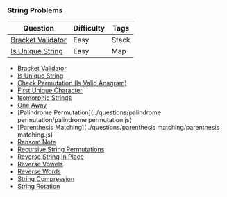 
### String Problems

| Question                                                                  | Difficulty    | Tags          |
| ------------------------------------------------------------------------- | ------------- | ------------- |
| [Bracket Validator](../questions/bracket_validator/bracket_validator.js)  | Easy          | Stack         |
| [Is Unique String](../questions/is_unique/is_unique.js)                   | Easy          | Map           |

* [Bracket Validator](../questions/bracket_validator/bracket_validator.js)
* [Is Unique String](../questions/is_unique/is_unique.js)
* [Check Permutation (Is Valid Anagram)](../questions/check_permutation/check_permutation.js)
* [First Unique Character](../questions/first_unique_character/first_unique_character.js)
* [Isomorphic Strings](../questions/isomorphic_strings/isomorphic_strings.js)
* [One Away](../questions/one_away/one_away.js)
* [Palindrome Permutation](../questions/palindrome permutation/palindrome permutation.js)
* [Parenthesis Matching](../questions/parenthesis matching/parenthesis matching.js)
* [Ransom Note](../questions/ransom_note/ransom_note.js)
* [Recursive String Permutations](../questions/recursive_string_permutations/recursive_string_permutations.js)
* [Reverse String In Place](../questions/reverse_string_in_place/reverse_string_in_place.js)
* [Reverse Vowels](../questions/reverse_vowels/reverse_vowels.js)
* [Reverse Words](../questions/reverse_words/reverse_words.js)
* [String Compression](../questions/string_compression/string_compression.js)
* [String Rotation](../questions/string_rotation/string_rotation.js)